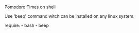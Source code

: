 Pomodoro Times on shell

Use 'beep' command witch can be installed on any linux system.

require:
	- bash
	- beep
